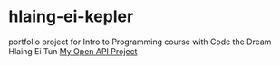 # hlaing-ei-kepler

portfolio project for Intro to Programming course with Code the Dream
Hlaing Ei Tun
[My Open API Project](https://github.com/Serena-Tun/weather-open-api)
